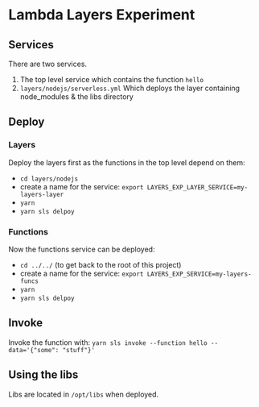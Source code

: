 # Lambda Layers Experiment

## Services
There are two services.
 1. The top level service which contains the function `hello`
 2. `layers/nodejs/serverless.yml` Which deploys the layer containing node_modules & the libs directory

## Deploy

### Layers
Deploy the layers first as the functions in the top level depend on them:
- `cd layers/nodejs`
- create a name for the service: `export LAYERS_EXP_LAYER_SERVICE=my-layers-layer`
- `yarn`
- `yarn sls delpoy`

### Functions
Now the functions service can be deployed:
- `cd ../../` (to get back to the root of this project)
- create a name for the service: `export LAYERS_EXP_SERVICE=my-layers-funcs`
- `yarn`
- `yarn sls delpoy`

## Invoke
Invoke the function with: `yarn sls invoke --function hello --data='{"some": "stuff"}'`

## Using the libs

Libs are located in `/opt/libs` when deployed.
